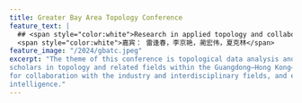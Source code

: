 ```yaml
---
title: Greater Bay Area Topology Conference
feature_text: |
  ## <span style="color:white">Research in applied topology and collaboration across disciplines: Challenges and opportunities</span>
  <span style="color:white">嘉宾： 雷逢春，李京艳，蔺宏伟，夏克林</span>
feature_image: "/2024/gbatc.jpeg"
excerpt: "The theme of this conference is topological data analysis and deep learning. It aims to promote exchanges among experts and 
scholars in topology and related fields within the Guangdong–Hong Kong–Macao Greater Bay Area and across regions, provide a platform 
for collaboration with the industry and interdisciplinary fields, and explore the application of topology to data science and artificial 
intelligence."
---
```

